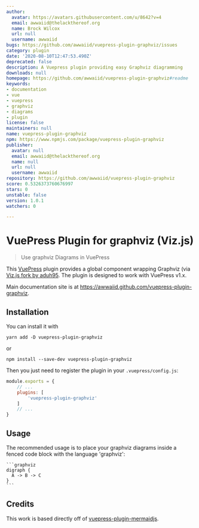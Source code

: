 ```yaml
---
author:
  avatar: https://avatars.githubusercontent.com/u/8642?v=4
  email: awwaiid@thelackthereof.org
  name: Brock Wilcox
  url: null
  username: awwaiid
bugs: https://github.com/awwaiid/vuepress-plugin-graphviz/issues
category: plugin
date: '2020-08-10T12:47:53.490Z'
deprecated: false
description: A Vuepress plugin providing easy Graphviz diagramming
downloads: null
homepage: https://github.com/awwaiid/vuepress-plugin-graphviz#readme
keywords:
- documentation
- vue
- vuepress
- graphviz
- diagrams
- plugin
license: false
maintainers: null
name: vuepress-plugin-graphviz
npm: https://www.npmjs.com/package/vuepress-plugin-graphviz
publisher:
  avatar: null
  email: awwaiid@thelackthereof.org
  name: null
  url: null
  username: awwaiid
repository: https://github.com/awwaiid/vuepress-plugin-graphviz
score: 0.5326373760676997
stars: 0
unstable: false
version: 1.0.1
watchers: 0

---
```


# VuePress Plugin for graphviz (Viz.js)

> Use graphviz Diagrams in VuePress

This [VuePress](https://vuepress.vuejs.org) plugin provides a global component wrapping Graphviz (via [Viz.js fork by aduh95](https://github.com/aduh95/viz.js). The plugin is designed to work with VuePress v1.x.

Main documentation site is at https://awwaiid.github.com/vuepress-plugin-graphviz.

## Installation

You can install it with

``` shell
yarn add -D vuepress-plugin-graphviz
```

or

``` shell
npm install --save-dev vuepress-plugin-graphviz
```

Then you just need to register the plugin in your `.vuepress/config.js`:

``` js
module.exports = {
    // ...
    plugins: [
        'vuepress-plugin-graphviz'
    ]
    // ...
}
```

## Usage

The recommended usage is to place your graphviz diagrams inside
a fenced code block with the language 'graphviz':

    ```graphviz
    digraph {
      A -> B -> C
    }
    ```

## Credits

This work is based directly off of [vuepress-plugin-mermaidjs](https://github.com/eFrane/vuepress-plugin-mermaidjs).
